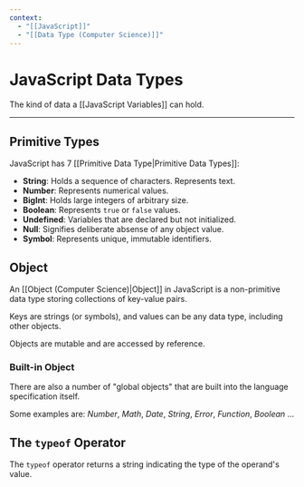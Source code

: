 ```yaml
---
context:
  - "[[JavaScript]]"
  - "[[Data Type (Computer Science)]]"
---
```


# JavaScript Data Types

The kind of data a [[JavaScript Variables]] can hold.

---

## Primitive Types

JavaScript has 7 [[Primitive Data Type|Primitive Data Types]]:

- **String**: Holds a sequence of characters. Represents text.
- **Number**: Represents numerical values.
- **BigInt**: Holds large integers of arbitrary size.
- **Boolean**: Represents `true` or `false` values.
- **Undefined**: Variables that are declared but not initialized.
- **Null**: Signifies deliberate absense of any object value.
- **Symbol**: Represents unique, immutable identifiers.

## Object

An [[Object (Computer Science)|Object]] in JavaScript is a non-primitive data type storing collections of key-value pairs.

Keys are strings (or symbols), and values can be any data type, including other objects.

Objects are mutable and are accessed by reference.

### Built-in Object

There are also a number of "global objects" that are built into the language specification itself.

Some examples are: _Number_, _Math_, _Date_, _String_, _Error_, _Function_, _Boolean_ ...

## The `typeof` Operator

The `typeof` operator returns a string indicating the type of the operand's value.
